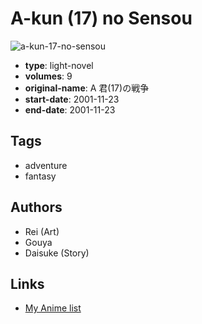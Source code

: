 # A-kun (17) no Sensou

![a-kun-17-no-sensou](https://cdn.myanimelist.net/images/manga/2/120765.jpg)

-   **type**: light-novel
-   **volumes**: 9
-   **original-name**: A 君(17)の戦争
-   **start-date**: 2001-11-23
-   **end-date**: 2001-11-23

## Tags

-   adventure
-   fantasy

## Authors

-   Rei (Art)
-   Gouya
-   Daisuke (Story)

## Links

-   [My Anime list](https://myanimelist.net/manga/70463/A-kun_17_no_Sensou)
